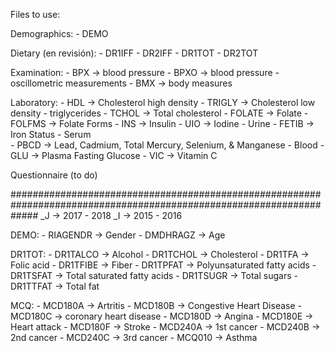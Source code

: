 Files to use:

Demographics:
    - DEMO

Dietary (en revisión):
    - DR1IFF
    - DR2IFF
    - DR1TOT
    - DR2TOT


Examination:
    - BPX   -> blood pressure
    - BPXO  -> blood pressure - oscillometric measurements
    - BMX   -> body measures


Laboratory:
    - HDL       -> Cholesterol high density
    - TRIGLY    -> Cholesterol low density - triglycerides
    - TCHOL     -> Total cholesterol
    - FOLATE    -> Folate
    - FOLFMS    -> Folate Forms
    - INS       -> Insulin
    - UIO       -> Iodine - Urine
    - FETIB     -> Iron Status - Serum	
    - PBCD      -> Lead, Cadmium, Total Mercury, Selenium, & Manganese - Blood
    - GLU       -> Plasma Fasting Glucose
    - VIC       -> Vitamin C


Questionnaire (to do)


#####################################################################################################################
_J -> 2017 - 2018
_I -> 2015 - 2016

DEMO:
    - RIAGENDR -> Gender
    - DMDHRAGZ -> Age

DR1TOT:
    - DR1TALCO -> Alcohol
    - DR1TCHOL -> Cholesterol
    - DR1TFA -> Folic acid
    - DR1TFIBE -> Fiber
    - DR1TPFAT -> Polyunsaturated fatty acids
    - DR1TSFAT -> Total saturated fatty acids
    - DR1TSUGR -> Total sugars
    - DR1TTFAT -> Total fat

MCQ:
    - MCD180A -> Artritis
    - MCD180B -> Congestive Heart Disease
    - MCD180C -> coronary heart disease
    - MCD180D -> Angina
    - MCD180E -> Heart attack
    - MCD180F -> Stroke
    - MCD240A -> 1st cancer
    - MCD240B -> 2nd cancer
    - MCD240C -> 3rd cancer
    - MCQ010 -> Asthma
